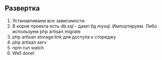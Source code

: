 ## Развертка 

1. Устанавливаем все зависимости
2. В корне проекта есть db.sql - дамп бд mysql. Импортируем. Либо используем php artisan migrate
3. php artisan storage:link для доступа к стореджу 
4. php artisan serv
5. npm run watch
6. Well done!
